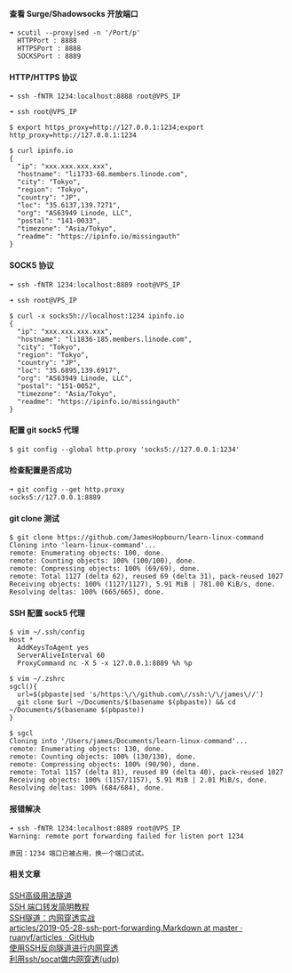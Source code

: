 #### 查看 Surge/Shadowsocks 开放端口  
```  
➜ scutil --proxy|sed -n '/Port/p'  
  HTTPPort : 8888  
  HTTPSPort : 8888  
  SOCKSPort : 8889  
```  
  
#### HTTP/HTTPS 协议  
```  
➜ ssh -fNTR 1234:localhost:8888 root@VPS_IP  
  
➜ ssh root@VPS_IP  
  
$ export https_proxy=http://127.0.0.1:1234;export http_proxy=http://127.0.0.1:1234  
  
$ curl ipinfo.io  
{  
  "ip": "xxx.xxx.xxx.xxx",  
  "hostname": "li1733-68.members.linode.com",  
  "city": "Tokyo",  
  "region": "Tokyo",  
  "country": "JP",  
  "loc": "35.6137,139.7271",  
  "org": "AS63949 Linode, LLC",  
  "postal": "141-0033",  
  "timezone": "Asia/Tokyo",  
  "readme": "https://ipinfo.io/missingauth"  
}  
```  
  
#### SOCK5 协议  
```  
➜ ssh -fNTR 1234:localhost:8889 root@VPS_IP  
  
➜ ssh root@VPS_IP  
  
$ curl -x socks5h://localhost:1234 ipinfo.io  
{  
  "ip": "xxx.xxx.xxx.xxx",  
  "hostname": "li1836-185.members.linode.com",  
  "city": "Tokyo",  
  "region": "Tokyo",  
  "country": "JP",  
  "loc": "35.6895,139.6917",  
  "org": "AS63949 Linode, LLC",  
  "postal": "151-0052",  
  "timezone": "Asia/Tokyo",  
  "readme": "https://ipinfo.io/missingauth"  
}  
```  
  
#### 配置 git sock5 代理  
```  
$ git config --global http.proxy 'socks5://127.0.0.1:1234'  
```  
  
#### 检查配置是否成功  
```  
➜ git config --get http.proxy  
socks5://127.0.0.1:8889  
```  
  
#### git clone 测试  
```  
$ git clone https://github.com/JamesHopbourn/learn-linux-command  
Cloning into 'learn-linux-command'...  
remote: Enumerating objects: 100, done.  
remote: Counting objects: 100% (100/100), done.  
remote: Compressing objects: 100% (69/69), done.  
remote: Total 1127 (delta 62), reused 69 (delta 31), pack-reused 1027  
Receiving objects: 100% (1127/1127), 5.91 MiB | 781.00 KiB/s, done.  
Resolving deltas: 100% (665/665), done.  
```  
#### SSH 配置 sock5 代理  
```  
$ vim ~/.ssh/config  
Host *  
  AddKeysToAgent yes  
  ServerAliveInterval 60  
  ProxyCommand nc -X 5 -x 127.0.0.1:8889 %h %p  
  
$ vim ~/.zshrc  
sgcl(){  
  url=$(pbpaste|sed 's/https:\/\/github.com\//ssh:\/\/james\//')  
  git clone $url ~/Documents/$(basename $(pbpaste)) && cd ~/Documents/$(basename $(pbpaste))  
}  
  
$ sgcl  
Cloning into '/Users/james/Documents/learn-linux-command'...  
remote: Enumerating objects: 130, done.  
remote: Counting objects: 100% (130/130), done.  
remote: Compressing objects: 100% (90/90), done.  
remote: Total 1157 (delta 81), reused 89 (delta 40), pack-reused 1027  
Receiving objects: 100% (1157/1157), 5.91 MiB | 2.01 MiB/s, done.  
Resolving deltas: 100% (684/684), done.  
```  
  
#### 报错解决  
```  
➜ ssh -fNTR 1234:localhost:8889 root@VPS_IP  
Warning: remote port forwarding failed for listen port 1234  
  
原因：1234 端口已被占用，换一个端口试试。  
```  
  
#### 相关文章  
[SSH高级用法隧道](https://note.yuchaoshui.com/blog/post/yuziyue/SSH%E5%86%85%E7%BD%91%E7%A9%BF%E9%80%8F#title-5)  
[SSH 端口转发简明教程](https://sspai.com/post/61641)  
[SSH隧道：内网穿透实战](https://cherrot.com/tech/2017/01/08/ssh-tunneling-practice.html)  
[articles/2019-05-28-ssh-port-forwarding.Markdown at master · ruanyf/articles · GitHub](https://github.com/ruanyf/articles/blob/master/2019/2019-05-28-ssh-port-forwarding.md)  
[使用SSH反向隧道进行内网穿透](http://arondight.me/2016/02/17/%E4%BD%BF%E7%94%A8SSH%E5%8F%8D%E5%90%91%E9%9A%A7%E9%81%93%E8%BF%9B%E8%A1%8C%E5%86%85%E7%BD%91%E7%A9%BF%E9%80%8F/)  
[利用ssh/socat做内网穿透(udp)](https://www.goalan.net/2018/05/03/%E5%88%A9%E7%94%A8ssh%E5%92%8Csocat%E5%81%9A%E5%86%85%E7%BD%91%E7%A9%BF%E9%80%8F/)  
